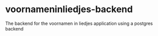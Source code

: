 # voornameninliedjes-backend

The backend for the voornamen in liedjes application using a postgres backend
